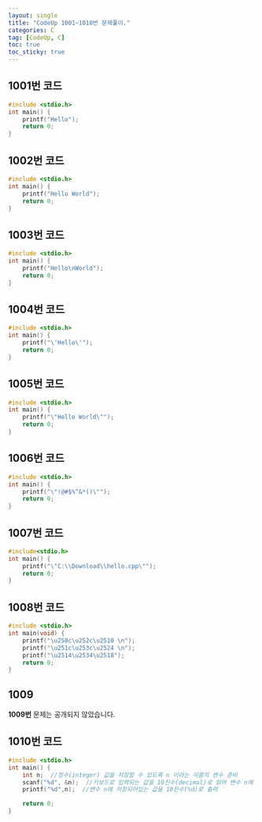 ```yaml
---
layout: single
title: "CodeUp 1001~1010번 문제풀이."
categories: C
tag: [CodeUp, C]
toc: true
toc_sticky: true
---
```


## 1001번 코드  
```c
#include <stdio.h>
int main() {
	printf("Hello");
	return 0;
}
```  
## 1002번 코드  
```c
#include <stdio.h>
int main() {
	printf("Hello World");
	return 0;
}
```  
## 1003번 코드  
```c
#include <stdio.h>
int main() {
	printf("Hello\nWorld");
	return 0;
}
```  
## 1004번 코드  
```c
#include <stdio.h>
int main() {
	printf("\'Hello\'");
	return 0;
}
```  
## 1005번 코드  
```c
#include <stdio.h>
int main() {
	printf("\"Hello World\"");
	return 0;
}
```  
## 1006번 코드  
```c
#include <stdio.h>
int main() {
	printf("\"!@#$%^&*()\"");
	return 0;
}
```  
## 1007번 코드  
```c
#include<stdio.h>
int main() {	
	printf("\"C:\\Download\\hello.cpp\"");
	return 0;
}
```  
## 1008번 코드  
```c
#include <stdio.h>
int main(void) {	
	printf("\u250c\u252c\u2510 \n");
	printf("\u251c\u253c\u2524 \n");
	printf("\u2514\u2534\u2518");
	return 0;
}
```  
## 1009  
**1009번** 문제는 공개되지 않았습니다.  
## 1010번 코드  
```c
#include <stdio.h>
int main() {
    int n;  //정수(integer) 값을 저장할 수 있도록 n 이라는 이름의 변수 준비
    scanf("%d", &n);  //키보드로 입력되는 값을 10진수(decimal)로 읽어 변수 n에 저장
    printf("%d",n);  //변수 n에 저장되어있는 값을 10진수(%d)로 출력

    return 0;
}
```  